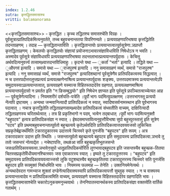 ```yaml
---
index: 1.2.46
sutra: कृत्तद्धितसमासाश्च
vritti: balamanorama
---
```


<<कृत्तद्धितसमासाश्च>> - कृत्तद्धित । कृच्च तद्धितश्च समासश्चेति विग्रहः । पूर्वसूत्रात्प्रातिपदिक॑मित्यनुवर्तते, तच्च बहुवचनान्ततया विपरिणम्यते । प्रत्ययग्रहणपरिभाषया कृत्तद्धितेति तदन्तग्रहणम् । तदाह — कृत्तद्धितान्ताविति । कृत्तद्धितान्तयोः प्रत्ययान्तत्वात्पूर्वसूत्रेणा.ञप्राप्तौ कृत्तद्धितग्रहणम् । केवलयोः कृत्तद्धितयोः संज्ञायां प्रयोजनाऽभावात्संज्ञाविधाविति निषेधोऽत्र न भवति । अस्मादेव पूर्वसूत्रे संज्ञाविधावपि प्रत्ययग्रहणपरिभाषया तदन्तलाभात्प्रत्ययान्तपर्युदासः । केचित्तु अर्थवदित्यनुवर्त्त्य तत्सामथ्र्यात्तदन्तविधिमाहुः । कृदन्ते यथा — ॒कर्ता॑ "भर्ता" इत्यादि । तद्धिते यथा — ॒औपगव॑ इत्यादि । समासे यथा — ॒राजपुरुष॑ इत्यादि । ननु समासग्रहणं व्यर्थं, समासे "राजपुरुष" इत्यादि । ननु समासग्रहं व्यर्थं, समासे "राजपुरुष" इत्यादिशब्दानां पूर्वसूत्रेणैव प्रातिपदिकत्वस्य सिद्धत्वात् । न च उत्तरपदोत्तरलुप्तप्रत्ययं प्रत्ययलक्षणेनाश्रित्य प्रत्ययान्तपर्युदासः शङ्क्यः, उत्तरपदमात्रस्य प्रत्ययान्तत्वेऽपि समुदायस्याऽप्रत्ययान्तत्वात्, प्रत्ययग्रहणे यस्मात्स विहितस्तदादेरेव ग्रहणात्, प्रत्ययलक्षणमाश्रित्य प्रत्ययान्तपर्युदासो न प्रवर्तत इति "न ङिसम्बुद्धयोः" इति निषेधेन ज्ञाप्यत इति पूर्वसूत्रे प्रपञ्चितत्वाच्चेत्यत आह — पूर्वसूत्रेणेत्यादिना । नियमशरीरं दर्शयति-यत्रेति ।पूर्वो भागः पद॑मित्युपलक्षणम् ।उत्तरभागस्तु प्रत्ययो ने॑त्यपि द्रष्टव्यम् । अन्यथा जन्मवानित्यादौ प्रातिपदिकत्वं न स्यात्, स्वादिष्वसर्वनामस्थान इति पूर्वभागस्य पदत्वात् । नचात्र कृत्तद्धितेति तद्धितग्रहणसामथ्र्यादेव प्रातिपदिकत्वं संभवतीति वाच्यम्, दाक्षिरित्यादौ तद्धितग्रहणस्य चरितार्थत्वात् । तत्र हि प्रकृतिभागो न पदम्, भत्वेन तद्बाधात् ।पूर्वो भागः पद॑मित्यनुक्तौ "बहुपटव" इत्यत्र प्रातिपदिकसंज्ञा न स्यात् । ईषदसमाप्तावित्यनुवृत्तौविभाषा सुपो बहुच्पुरस्तात्तु॑ इति सूत्रेण "पटव" इति प्रथमाबहुवचनान्तात्पूर्वतो बहुच्प्रत्यये कृतेऽर्थवदिति प्रातिपदिकत्वात्तदवयवजसो लुकिचितः सप्रकृतेर्बह्वजर्थ॑मिति टकारादुकारस्य उदात्तत्वे चित्स्वरे कृते पुनर्जसि "बहुपटव" इति रूपम् । अत्र टकारादकार उदात्त इति स्थितिः । जसन्तात्पूर्वतो बहुच्प्रत्यये बहुपटव इति समुदायस्य प्रातिपदिकत्वा.ञभावे तु ततो जसन्तरं नोत्पद्येत । नचेष्टापत्तिः, तथ#आ सति बहुच्प्रकृतिभूतजसन्ते जसःप्रातिदिकावयवत्वा.ञभावेन॒सुपो धातुप्रातिपदिकयो॑रिति लुगभावाद्बहुपटव इति जसन्तस्यैव बहुच्प्रक-तितया चितस्सप्रकृतेर्विधीयमानश्चित्स्वरः जस एवाकारस्य स्यात् । इष्यते तु टकारादुत्तरस्य । "बहुपटव" इति समुदायस्य प्रातिपदिकावयवत्वाज्जसो लुकि पटुशब्दस्यैव बहुच्प्रकृतितया टकारादुत्तरस्य चित्स्वरे सति पुनर्जसि बहुपटव इति रूपमुक्तं निर्बाधमिति भावः । नियमस्य फलमाह — तेनेति । उक्तनियमेनेत्यर्थः । अन्यथादेवदत्त गामभ्याज शुक्लां दण्डेने॑त्यादिवाक्यस्यापि प्रातिपदिकत्वापत्तौ सुब्लुक् स्यात् । न च वाक्यस्य प्रत्ययान्तत्वादेव न प्रातिपदिकत्वमिति वाच्यम्, प्रत्ययग्रहणे यस्मात्स विहितस्तदादेरेव ग्रहणादिति भावः । कृत्तद्धितसमासाश्चेति चकारोऽनुकसमनुच्चयार्थः । तेननिपातस्यानर्थकस्य प्रातिपदिकसंज्ञा वक्तव्ये॑ति वार्तिकं गतार्थम् । 